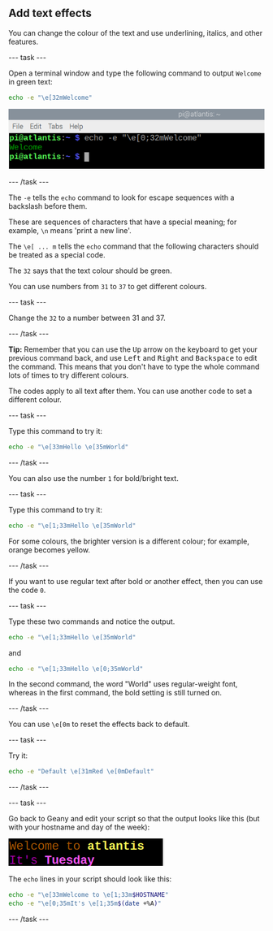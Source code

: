 ## Add text effects

You can change the colour of the text and use underlining, italics, and other features. 

--- task ---

Open a terminal window and type the following command to output `Welcome` in green text:

```bash
echo -e "\e[32mWelcome"
```

![Welcome text in green](images/command-green-text.png)

--- /task ---

The `-e` tells the `echo` command to look for escape sequences with a backslash before them. 

These are sequences of characters that have a special meaning; for example, `\n` means 'print a new line'.

The `\e[ ... m` tells the `echo` command that the following characters should be treated as a special code.

The `32` says that the text colour should be green.

You can use numbers from `31` to `37` to get different colours. 

--- task ---

Change the `32` to a number between 31 and 37.

--- /task ---

**Tip:** Remember that you can use the <kbd>Up</kbd> arrow on the keyboard to get your previous command back, and use <kbd>Left</kbd> and <kbd>Right</kbd> and <kbd>Backspace</kbd> to edit the command. This means that you don't have to type the whole command lots of times to try different colours. 

The codes apply to all text after them. You can use another code to set a different colour. 

--- task ---

Type this command to try it:

```bash
echo -e "\e[33mHello \e[35mWorld"
```

--- /task ---

You can also use the number `1` for bold/bright text.

--- task ---

Type this command to try it:

```bash
echo -e "\e[1;33mHello \e[35mWorld"
```

For some colours, the brighter version is a different colour; for example, orange becomes yellow. 

--- /task ---

If you want to use regular text after bold or another effect, then you can use the code `0`. 

--- task ---

Type these two commands and notice the output.

```bash
echo -e "\e[1;33mHello \e[35mWorld"
```

and

```bash
echo -e "\e[1;33mHello \e[0;35mWorld"
```

In the second command, the word "World" uses regular-weight font, whereas in the first command, the bold setting is still turned on.

--- /task ---

You can use `\e[0m` to reset the effects back to default.

--- task ---

Try it:

```bash
echo -e "Default \e[31mRed \e[0mDefault"
```

--- /task ---

--- task ---

Go back to Geany and edit your script so that the output looks like this (but with your hostname and day of the week): 

![coloured welcome message](images/command-welcome-coloured.png)

The `echo` lines in your script should look like this:

```bash
echo -e "\e[33mWelcome to \e[1;33m$HOSTNAME"
echo -e "\e[0;35mIt's \e[1;35m$(date +%A)"
```

--- /task ---
